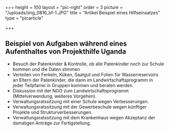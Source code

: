 +++
height = 100
layout = "pic-right"
order = 3
picture = "/uploads/img_0816_bf-1.JPG"
title = "Artikel Beispiel eines Hilfseinsatzes"
type = "picarticle"

+++
## Beispiel von Aufgaben während eines Aufenthaltes von Projekthilfe Uganda

* Besuch der Patenkinder & Kontrolle, ob alle Patenkinder noch zur Schule kommen und die Daten stimmen
* Verteilen von Ferkeln, Küken, Saatgut und Folien für Wasserreservoirs an Eltern der Patenkinder, die dann im Landwirtschaftsprogramm in jeder Teilpfarrei in Gruppen kommen und beraten werden.
* Diskussion mit der NGO zum Landwirtschaftsprogramm (Mittelverwendung, weiteres Vorgehen).
* Verwaltungsratssitzung mit einer Schule wegen Verbesserungen.
* Verwaltungsratssitzung mit der Gewerbeschule wegen künftiger Projekte und Strukturverbesserungen.
* Verwaltungsratssitzung mit dem Krankenhaus wegen Akzeptanz der damaligen Anträge zur Fertigstellung.